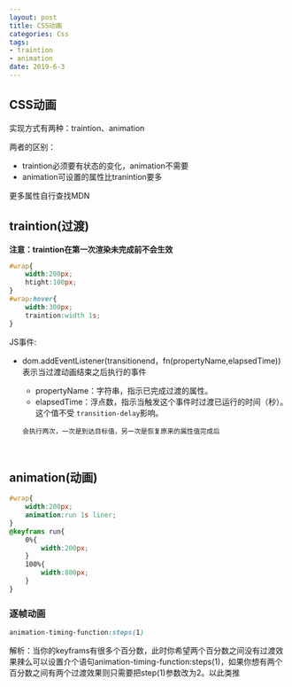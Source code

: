 ```yaml
---
layout: post
title: CSS动画
categories: Css
tags: 
- traintion
- animation
date: 2019-6-3
---
```


## CSS动画

实现方式有两种：traintion、animation

两者的区别：

- traintion必须要有状态的变化，animation不需要
- animation可设置的属性比tranintion要多

更多属性自行查找MDN

## traintion(过渡)

**注意：traintion在第一次渲染未完成前不会生效**

```css
#wrap{
	width:200px;
	htight:100px;
}
#wrap:hover{
	width:300px;
	traintion:width 1s;
}
```

JS事件:

- dom.addEventListener(transitionend，fn(propertyName,elapsedTime))表示当过渡动画结束之后执行的事件

  - propertyName：字符串，指示已完成过渡的属性。
  - elapsedTime：浮点数，指示当触发这个事件时过渡已运行的时间（秒）。这个值不受 `transition-delay`影响。

  ```
  会执行两次，一次是到达目标值，另一次是恢复原来的属性值完成后
  ```

  



<br>

## animation(动画)

```css
#wrap{
	width:200px;
	animation:run 1s liner;
}
@keyframs run{
	0%{
		width:200px;
	}
	100%{
		width:800px;
	}
}
```

###  逐帧动画

```css
animation-timing-function:steps(1)
```

解析：当你的keyframs有很多个百分数，此时你希望两个百分数之间没有过渡效果辣么可以设置介个语句animation-timing-function:steps(1)，如果你想有两个百分数之间有两个过渡效果则只需要把step(1)参数改为2。以此类推